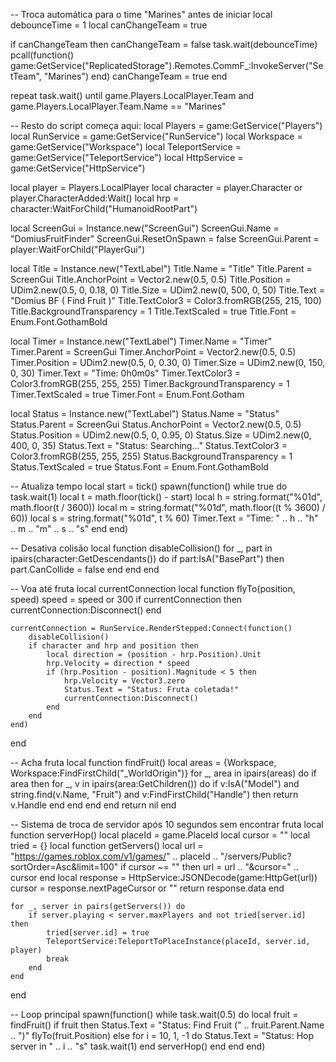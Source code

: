 -- Troca automática para o time "Marines" antes de iniciar
local debounceTime = 1
local canChangeTeam = true

if canChangeTeam then
    canChangeTeam = false
    task.wait(debounceTime)
    pcall(function()
        game:GetService("ReplicatedStorage").Remotes.CommF_:InvokeServer("SetTeam", "Marines")
    end)
    canChangeTeam = true
end

repeat task.wait() until game.Players.LocalPlayer.Team and game.Players.LocalPlayer.Team.Name == "Marines"

-- Resto do script começa aqui:
local Players = game:GetService("Players")
local RunService = game:GetService("RunService")
local Workspace = game:GetService("Workspace")
local TeleportService = game:GetService("TeleportService")
local HttpService = game:GetService("HttpService")

local player = Players.LocalPlayer
local character = player.Character or player.CharacterAdded:Wait()
local hrp = character:WaitForChild("HumanoidRootPart")

local ScreenGui = Instance.new("ScreenGui")
ScreenGui.Name = "DomiusFruitFinder"
ScreenGui.ResetOnSpawn = false
ScreenGui.Parent = player:WaitForChild("PlayerGui")

local Title = Instance.new("TextLabel")
Title.Name = "Title"
Title.Parent = ScreenGui
Title.AnchorPoint = Vector2.new(0.5, 0.5)
Title.Position = UDim2.new(0.5, 0, 0.18, 0)
Title.Size = UDim2.new(0, 500, 0, 50)
Title.Text = "Domius BF ( Find Fruit )"
Title.TextColor3 = Color3.fromRGB(255, 215, 100)
Title.BackgroundTransparency = 1
Title.TextScaled = true
Title.Font = Enum.Font.GothamBold

local Timer = Instance.new("TextLabel")
Timer.Name = "Timer"
Timer.Parent = ScreenGui
Timer.AnchorPoint = Vector2.new(0.5, 0.5)
Timer.Position = UDim2.new(0.5, 0, 0.30, 0)
Timer.Size = UDim2.new(0, 150, 0, 30)
Timer.Text = "Time: 0h0m0s"
Timer.TextColor3 = Color3.fromRGB(255, 255, 255)
Timer.BackgroundTransparency = 1
Timer.TextScaled = true
Timer.Font = Enum.Font.Gotham

local Status = Instance.new("TextLabel")
Status.Name = "Status"
Status.Parent = ScreenGui
Status.AnchorPoint = Vector2.new(0.5, 0.5)
Status.Position = UDim2.new(0.5, 0, 0.95, 0)
Status.Size = UDim2.new(0, 400, 0, 35)
Status.Text = "Status: Searching..."
Status.TextColor3 = Color3.fromRGB(255, 255, 255)
Status.BackgroundTransparency = 1
Status.TextScaled = true
Status.Font = Enum.Font.GothamBold

-- Atualiza tempo
local start = tick()
spawn(function()
    while true do
        task.wait(1)
        local t = math.floor(tick() - start)
        local h = string.format("%01d", math.floor(t / 3600))
        local m = string.format("%01d", math.floor((t % 3600) / 60))
        local s = string.format("%01d", t % 60)
        Timer.Text = "Time: " .. h .. "h" .. m .. "m" .. s .. "s"
    end
end)

-- Desativa colisão
local function disableCollision()
    for _, part in ipairs(character:GetDescendants()) do
        if part:IsA("BasePart") then
            part.CanCollide = false
        end
    end
end

-- Voa até fruta
local currentConnection
local function flyTo(position, speed)
    speed = speed or 300
    if currentConnection then currentConnection:Disconnect() end

    currentConnection = RunService.RenderStepped:Connect(function()
        disableCollision()
        if character and hrp and position then
            local direction = (position - hrp.Position).Unit
            hrp.Velocity = direction * speed
            if (hrp.Position - position).Magnitude < 5 then
                hrp.Velocity = Vector3.zero
                Status.Text = "Status: Fruta coletada!"
                currentConnection:Disconnect()
            end
        end
    end)
end

-- Acha fruta
local function findFruit()
    local areas = {Workspace, Workspace:FindFirstChild("_WorldOrigin")}
    for _, area in ipairs(areas) do
        if area then
            for _, v in ipairs(area:GetChildren()) do
                if v:IsA("Model") and string.find(v.Name, "Fruit") and v:FindFirstChild("Handle") then
                    return v.Handle
                end
            end
        end
    end
    return nil
end

-- Sistema de troca de servidor após 10 segundos sem encontrar fruta
local function serverHop()
    local placeId = game.PlaceId
    local cursor = ""
    local tried = {}
    local function getServers()
        local url = "https://games.roblox.com/v1/games/" .. placeId .. "/servers/Public?sortOrder=Asc&limit=100"
        if cursor ~= "" then url = url .. "&cursor=" .. cursor end
        local response = HttpService:JSONDecode(game:HttpGet(url))
        cursor = response.nextPageCursor or ""
        return response.data
    end

    for _, server in pairs(getServers()) do
        if server.playing < server.maxPlayers and not tried[server.id] then
            tried[server.id] = true
            TeleportService:TeleportToPlaceInstance(placeId, server.id, player)
            break
        end
    end
end

-- Loop principal
spawn(function()
    while task.wait(0.5) do
        local fruit = findFruit()
        if fruit then
            Status.Text = "Status: Find Fruit (" .. fruit.Parent.Name .. ")"
            flyTo(fruit.Position)
        else
            for i = 10, 1, -1 do
                Status.Text = "Status: Hop server in " .. i .. "s"
                task.wait(1)
            end
            serverHop()
        end
    end
end)
